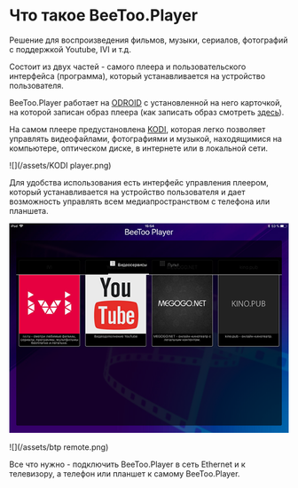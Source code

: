 # Что такое BeeToo.Player

Решение для воспроизведения фильмов, музыки, сериалов, фотографий с поддержкой  Youtube, IVI и т.д.

Состоит из двух частей - самого плеера и пользовательского интерфейса \(программа\), который устанавливается на устройство пользователя.

BeeToo.Player работает на  [ODROID](https://habrahabr.ru/post/247337/) с установленной на него карточкой, на которой записан образ плеера \(как записать образ смотреть [здесь](https://www.gitbook.com/book/beetoo/beetoo-help-center/edit#/edit/master/beetoo-controller/howto-burn.md?_k=w7a4k2)\).

На самом плеере предустановлена [KODI](https://ru.wikipedia.org/wiki/Kodi), которая легко позволяет управлять видеофайлами, фотографиями и музыкой, находящимися на компьютере, оптическом диске, в интернете или в локальной сети.

![](/assets/KODI player.png)

Для удобства использования есть интерфейс управления плеером, который устанавливается на устройство пользователя и дает возможность управлять всем медиапространством с телефона или планшета.

![](/assets/btp.png)

![](/assets/btp remote.png)

Все что нужно - подключить BeeToo.Player в сеть Ethernet и к телевизору, а телефон или планшет к самому BeeToo.Player.

